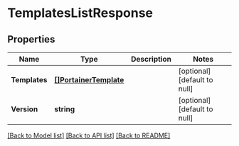 # TemplatesListResponse

## Properties
Name | Type | Description | Notes
------------ | ------------- | ------------- | -------------
**Templates** | [**[]PortainerTemplate**](portainer.Template.md) |  | [optional] [default to null]
**Version** | **string** |  | [optional] [default to null]

[[Back to Model list]](../README.md#documentation-for-models) [[Back to API list]](../README.md#documentation-for-api-endpoints) [[Back to README]](../README.md)


